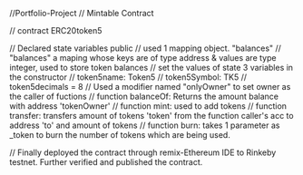 //Portfolio-Project
// Mintable Contract

// contract ERC20token5

// Declared state variables public
// used 1 mapping object. "balances"
// "balances" a maping whose keys are of type address & values are type integer, used to store token balances
// set the values of state 3 variables in the constructor
// token5name: Token5
// token5Symbol: TK5
// token5decimals = 8
// Used a modifier named "onlyOwner" to set owner as the caller of fuctions
// function balanceOf: Returns the amount balance with address 'tokenOwner'
// function mint: used to add tokens
// function transfer: transfers amount of tokens 'token' from the function caller's acc to address 'to' and amount of tokens
// function burn: takes 1 parameter as _token to burn the number of tokens which are being used. 

// Finally deployed the contract through remix-Ethereum IDE to Rinkeby testnet. Further verified and published the contract.
